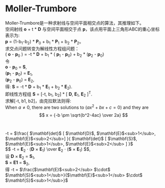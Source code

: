 # Moller-Trumbore
Moller-Trumbore是一种求射线与空间平面相交点的算法，其推理如下。<br>
空间射线 $\mathbf{o}$ + t * $\mathbf{D}$ 与空间平面相交于点 $\mathbf{p}$，该点用平面上三角形ABC的重心坐标表示为:
<br> $\mathbf{p}$ = (1-b<sub>1</sub>-b<sub>2</sub>) * $\mathbf{P}$<sub>0</sub> + b<sub>1</sub> * $\mathbf{P}$<sub>1</sub> + b<sub>2</sub> * $\mathbf{P}$<sub>2</sub>。<br>
求交点问题转变为解线性方程组问题：
<br> ( $\mathbf{o}$ - $\mathbf{p}$<sub>0</sub> ) = -t * $\mathbf{D}$ + b<sub>1</sub> * ( $\mathbf{p}$<sub>1</sub> - $\mathbf{p}$<sub>0</sub>) + b<sub>2</sub> * ($\mathbf{p}$<sub>2</sub> - $\mathbf{p}$<sub>0</sub>) <br>
令 
<br> $\mathbf{o}$ - $\mathbf{p}$<sub>0</sub> = $\mathbf{S}$, 
<br> ($\mathbf{p}$<sub>1</sub> - $\mathbf{p}$<sub>0</sub>) = $\mathbf{E}$<sub>1</sub>,
<br> ($\mathbf{p}$<sub>2</sub> - $\mathbf{p}$<sub>0</sub>) = $\mathbf{E}$<sub>2</sub>,
<br>得:  $\mathbf{S}$ = -t * $\mathbf{D}$ + b<sub>1</sub> * $\mathbf{E}$<sub>1</sub> + b<sub>2</sub> * $\mathbf{E}$<sub>2</sub>).
<br>即线性方程组 $\mathbf{S}$ = [-t, b<sub>1</sub>, b<sub>2</sub>] * [ $\mathbf{D}$, $\mathbf{E}$<sub>1</sub>, $\mathbf{E}$<sub>2</sub> ]<sup>T</sup>.
<br>求解[-t, b1, b2]，由克拉默法则得:
<br> When $a \ne 0$, there are two solutions to $(ax^2 + bx + c = 0)$ and they are 
$$ x = {-b \pm \sqrt{b^2-4ac} \over 2a} $$
<br> 
<br>  -t = $\frac{ $\mathbf{det}$ [ $\mathbf{D}$, $\mathbf{E}$<sub>1</sub>, $\mathbf{E}$<sub>2</sub>] }{ $\mathbf{det}$ [ $\mathbf{S}$, $\mathbf{E}$<sub>1</sub>, $\mathbf{E}$<sub>2</sub> ] }$
<br> $$ -t = $\mathbf{E}$<sub>2</sub> $\cdot$ ($\mathbf{D}$ $\times$ $\mathbf{E}$<sub>1</sub>)  \over  $\mathbf{E}$<sub>2</sub> $\cdot$ ($\mathbf{S}$ $\times$ $\mathbf{E}$<sub>1</sub>) $$,
<br> 设 $\mathbf{D}$ $\times$ $\mathbf{E}$<sub>2</sub> = $\mathbf{S}$<sub>1</sub>,
<br> $\mathbf{S}$ $\times$ $\mathbf{E1}$ = $\mathbf{S}$<sub>2</sub>,
<br> 得  -t = $\frac{$\mathbf{E}$<sub>2</sub> $\cdot$ $\mathbf{S}$<sub>1</sub>}{$\mathbf{E}$<sub>1</sub> $\cdot$ $\mathbf{S}$<sub>1</sub>}$
